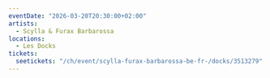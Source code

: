 ```yaml
---
eventDate: "2026-03-20T20:30:00+02:00"
artists:
  - Scylla & Furax Barbarossa
locations:
  - Les Docks
tickets:
  seetickets: "/ch/event/scylla-furax-barbarossa-be-fr-/docks/3513279"
---
```


